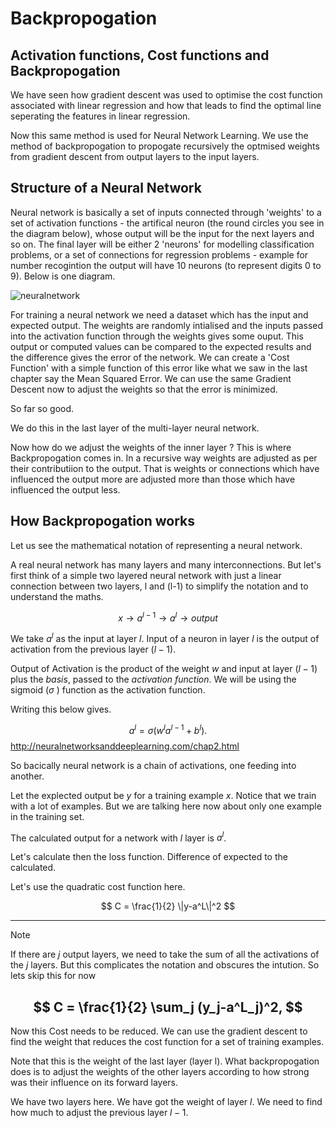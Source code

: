 
# Backpropogation

## Activation functions, Cost functions and Backpropogation

We have seen how gradient descent was used to optimise the cost function associated with linear regression and how that leads to find the optimal line seperating the features  in  linear regression.

Now this same method is used for Neural Network Learning. We use the method of backpropogation to propogate recursively the optmised weights from gradient descent from output layers to the input layers.

## Structure of a Neural Network

Neural network is basically a set of inputs connected through 'weights' to a set of activation functions - the artifical neuron (the round circles you see in the diagram below), whose output will be the input for the next layers and so on. The final layer will be either 2 'neurons' for modelling classification problems, or a set of connections for regression problems - example for number recogintion the output will have 10 neurons (to represent digits 0 to 9). Below is one diagram.

![neuralnetwork]

For training a neural network we need a dataset which has the input and expected output. The weights are randomly intialised and the inputs passed into the activation function through the weights gives some ouput. This output or computed values can be compared to the expected results and the difference gives the error of the network. We can create a 'Cost Function' with a simple function of this error like what we saw in the last chapter say the Mean Squared Error. We can use the same Gradient Descent now to adjust the weights so that the error is minimized. 

So far so good.

 We do this in the last layer of the multi-layer neural network. 
 
 Now how do we adjust the weights of the inner layer ? This is where Backpropogation comes in. In a recursive way weights are adjusted as per their contributiion to the output. That is weights or connections which have influenced the output more are adjusted more than those which have influenced the output less.

 ## How Backpropogation works

 Let us see the mathematical notation of representing  a neural network.

 A real neural network has many layers and many interconnections. But let's first think of a simple two layered neural network with just a linear connection between two layers, l and (l-1) to simplify the notation and to understand the maths.

$$
 x \rightarrow a^{l-1} \rightarrow  a^{l} \rightarrow  output
 $$

   We take  $a^{l}$  as the input at layer *l*. Input  of a neuron in layer *l*  is the output of activation from the previous layer $(l-1)$.

 Output of Activation is  the product of the weight *w* and input at layer $(l-1)$  plus the *basis*, passed to the *activation function*. We will be using the sigmoid ($\sigma$ ) function as the activation function.

Writing this below gives.

$$
  a^{l} = \sigma(w^l a^{l-1}+b^l).
$$
http://neuralnetworksanddeeplearning.com/chap2.html

So bacically neural network is a chain of activations, one feeding into another.

Let the explected output be $y$ for a training example $x$. Notice that we train with a lot of examples. But we are talking here now about only one example in the training set.

The calculated output for a network with $l$ layer is $a^l$.

Let's calculate then the loss function. Difference of expected to the calculated.

Let's use the quadratic cost function here. 


$$
 C = \frac{1}{2} \|y-a^L\|^2 
$$


---
Note 

If there are  $j$ output layers, we need to take the sum of all the activations of the $j$ layers. But this complicates the notation and obscures the intution. So lets skip this for now

$$
C = \frac{1}{2} \sum_j (y_j-a^L_j)^2,
$$
---

Now this Cost needs to be reduced. We can use the gradient descent to find the weight that reduces the cost function for a set of training examples.

Note that this is the weight of the last layer (layer l). What backpropogation does is to adjust the weights of the other layers according to how strong was their influence on its forward layers.

We have two layers here. We have got the weight of layer $l$. We need to find how much to adjust the previous layer $l-1$.




 



[neuralnetwork]: https://i.imgur.com/gE3QKCf.png






